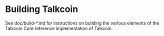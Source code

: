 Building Talkcoin
================

See doc/build-*.md for instructions on building the various
elements of the Talkcoin Core reference implementation of Talkcoin.

